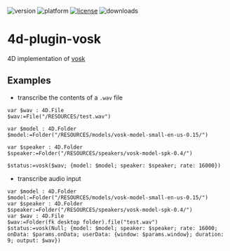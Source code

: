 ![version](https://img.shields.io/badge/version-20%2B-E23089)
![platform](https://img.shields.io/static/v1?label=platform&message=mac-intel%20|%20mac-arm%20|%20win-64&color=blue)
[![license](https://img.shields.io/github/license/miyako/4d-plugin-vosk)](LICENSE)
![downloads](https://img.shields.io/github/downloads/miyako/4d-plugin-vosk/total)

# 4d-plugin-vosk

4D implementation of [vosk](https://github.com/alphacep/vosk-api)

## Examples

* transcribe the contents of a `.wav` file

```4d
var $wav : 4D.File
$wav:=File("/RESOURCES/test.wav")

var $model : 4D.Folder
$model:=Folder("/RESOURCES/models/vosk-model-small-en-us-0.15/")

var $speaker : 4D.Folder
$speaker:=Folder("/RESOURCES/speakers/vosk-model-spk-0.4/")

$status:=vosk($wav; {model: $model; speaker: $speaker; rate: 16000})
```

* transcribe audio input

```4d
var $model : 4D.Folder
$model:=Folder("/RESOURCES/models/vosk-model-small-en-us-0.15/")
var $speaker : 4D.Folder
$speaker:=Folder("/RESOURCES/speakers/vosk-model-spk-0.4/")
var $wav : 4D.File
$wav:=Folder(fk desktop folder).file("test.wav")
$status:=vosk(Null; {model: $model; speaker: $speaker; rate: 16000; onData: $params.onData; userData: {window: $params.window}; duration: 9; output: $wav})
```
